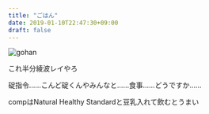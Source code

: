 ```yaml
---
title: "ごはん"
date: 2019-01-10T22:47:30+09:00
draft: false
---
```


![gohan](/images/gohan.png)

これ半分綾波レイやろ

碇指令……こんど碇くんやみんなと……食事……どうですか……

compはNatural Healthy Standardと豆乳入れて飲むとうまい